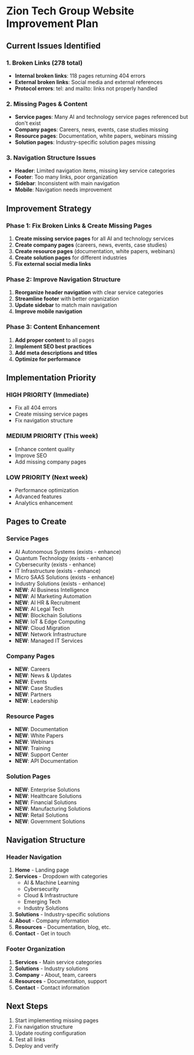 # Zion Tech Group Website Improvement Plan

## Current Issues Identified

### 1. Broken Links (278 total)
- **Internal broken links**: 118 pages returning 404 errors
- **External broken links**: Social media and external references
- **Protocol errors**: tel: and mailto: links not properly handled

### 2. Missing Pages & Content
- **Service pages**: Many AI and technology service pages referenced but don't exist
- **Company pages**: Careers, news, events, case studies missing
- **Resource pages**: Documentation, white papers, webinars missing
- **Solution pages**: Industry-specific solution pages missing

### 3. Navigation Structure Issues
- **Header**: Limited navigation items, missing key service categories
- **Footer**: Too many links, poor organization
- **Sidebar**: Inconsistent with main navigation
- **Mobile**: Navigation needs improvement

## Improvement Strategy

### Phase 1: Fix Broken Links & Create Missing Pages
1. **Create missing service pages** for all AI and technology services
2. **Create company pages** (careers, news, events, case studies)
3. **Create resource pages** (documentation, white papers, webinars)
4. **Create solution pages** for different industries
5. **Fix external social media links**

### Phase 2: Improve Navigation Structure
1. **Reorganize header navigation** with clear service categories
2. **Streamline footer** with better organization
3. **Update sidebar** to match main navigation
4. **Improve mobile navigation**

### Phase 3: Content Enhancement
1. **Add proper content** to all pages
2. **Implement SEO best practices**
3. **Add meta descriptions and titles**
4. **Optimize for performance**

## Implementation Priority

### HIGH PRIORITY (Immediate)
- Fix all 404 errors
- Create missing service pages
- Fix navigation structure

### MEDIUM PRIORITY (This week)
- Enhance content quality
- Improve SEO
- Add missing company pages

### LOW PRIORITY (Next week)
- Performance optimization
- Advanced features
- Analytics enhancement

## Pages to Create

### Service Pages
- AI Autonomous Systems (exists - enhance)
- Quantum Technology (exists - enhance)
- Cybersecurity (exists - enhance)
- IT Infrastructure (exists - enhance)
- Micro SAAS Solutions (exists - enhance)
- Industry Solutions (exists - enhance)
- **NEW**: AI Business Intelligence
- **NEW**: AI Marketing Automation
- **NEW**: AI HR & Recruitment
- **NEW**: AI Legal Tech
- **NEW**: Blockchain Solutions
- **NEW**: IoT & Edge Computing
- **NEW**: Cloud Migration
- **NEW**: Network Infrastructure
- **NEW**: Managed IT Services

### Company Pages
- **NEW**: Careers
- **NEW**: News & Updates
- **NEW**: Events
- **NEW**: Case Studies
- **NEW**: Partners
- **NEW**: Leadership

### Resource Pages
- **NEW**: Documentation
- **NEW**: White Papers
- **NEW**: Webinars
- **NEW**: Training
- **NEW**: Support Center
- **NEW**: API Documentation

### Solution Pages
- **NEW**: Enterprise Solutions
- **NEW**: Healthcare Solutions
- **NEW**: Financial Solutions
- **NEW**: Manufacturing Solutions
- **NEW**: Retail Solutions
- **NEW**: Government Solutions

## Navigation Structure

### Header Navigation
1. **Home** - Landing page
2. **Services** - Dropdown with categories
   - AI & Machine Learning
   - Cybersecurity
   - Cloud & Infrastructure
   - Emerging Tech
   - Industry Solutions
3. **Solutions** - Industry-specific solutions
4. **About** - Company information
5. **Resources** - Documentation, blog, etc.
6. **Contact** - Get in touch

### Footer Organization
1. **Services** - Main service categories
2. **Solutions** - Industry solutions
3. **Company** - About, team, careers
4. **Resources** - Documentation, support
5. **Contact** - Contact information

## Next Steps
1. Start implementing missing pages
2. Fix navigation structure
3. Update routing configuration
4. Test all links
5. Deploy and verify
